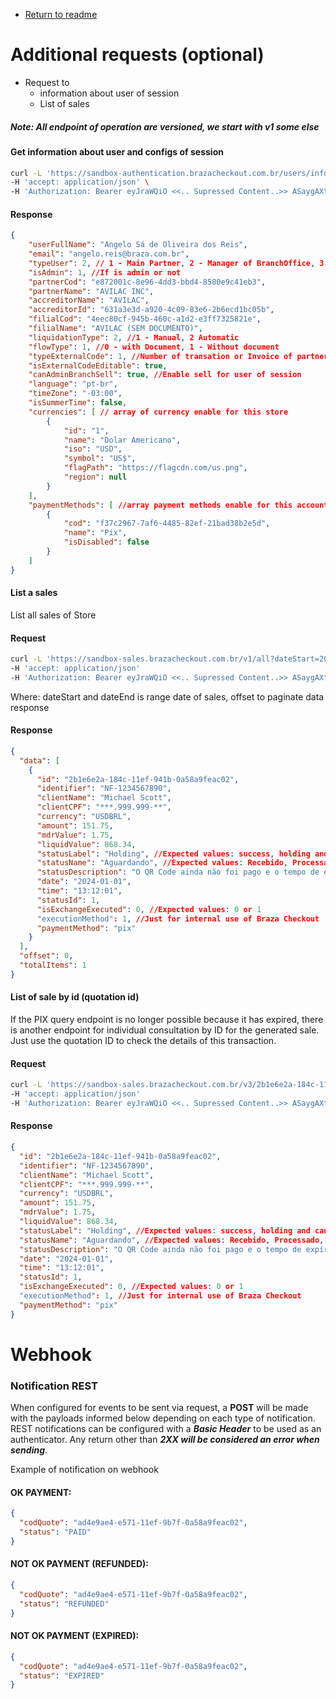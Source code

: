 - [Return to readme](readme.md)
# Additional requests (optional)
- Request to
  - information about user of session
  - List of sales 
  
##### Note: All endpoint of operation are versioned, we start with v1 some else
#### Get information about user and configs of session
```bash
curl -L 'https://sandbox-authentication.brazacheckout.com.br/users/information/details' \
-H 'accept: application/json' \
-H 'Authorization: Bearer eyJraWQiO <<.. Supressed Content..>> ASaygAXt8Og' 
```
#### Response
```JSON
{
    "userFullName": "Angelo Sá de Oliveira dos Reis",
    "email": "angelo.reis@braza.com.br",
    "typeUser": 2, // 1 - Main Partner, 2 - Manager of BranchOffice, 3 - PDV, 4 - Accreditor Level
    "isAdmin": 1, //If is admin or not
    "partnerCod": "e872001c-8e96-4dd3-bbd4-8580e9c41eb3",
    "partnerName": "AVILAC INC",
    "accreditorName": "AVILAC",
    "accreditorId": "631a3e3d-a920-4c09-83e6-2b6ecd1bc05b",
    "filialCod": "4eec80cf-945b-460c-a1d2-e3ff7325821e",
    "filialName": "AVILAC (SEM DOCUMENTO)",
    "liquidationType": 2, //1 - Manual, 2 Automatic
    "flowType": 1, //0 - with Document, 1 - Without document
    "typeExternalCode": 1, //Number of transation or Invoice of partner
    "isExternalCodeEditable": true,
    "canAdminBranchSell": true, //Enable sell for user of session
    "language": "pt-br",
    "timeZone": "-03:00",
    "isSummerTime": false,
    "currencies": [ // array of currency enable for this store
        {
            "id": "1",
            "name": "Dolar Americano",
            "iso": "USD",
            "symbol": "US$",
            "flagPath": "https://flagcdn.com/us.png",
            "region": null
        }
    ],
    "paymentMethods": [ //array payment methods enable for this account
        {
            "cod": "f37c2967-7af6-4485-82ef-21bad38b2e5d",
            "name": "Pix",
            "isDisabled": false
        }
    ]
}
```
#### List a sales
List all sales of Store

#### Request
```bash
curl -L 'https://sandbox-sales.brazacheckout.com.br/v1/all?dateStart=2025-01-13&dateEnd=2025-01-14&offset=0' \
-H 'accept: application/json'
-H 'Authorization: Bearer eyJraWQiO <<.. Supressed Content..>> ASaygAXt8Og'
```
Where:
dateStart and dateEnd is range date of sales, offset to paginate data response

#### Response
```JSON
{
  "data": [
    {
      "id": "2b1e6e2a-184c-11ef-941b-0a58a9feac02",
      "identifier": "NF-1234567890",
      "clientName": "Michael Scott",
      "clientCPF": "***.999.999-**",
      "currency": "USDBRL",
      "amount": 151.75,
      "mdrValue": 1.75,
      "liquidValue": 868.34,
      "statusLabel": "Holding", //Expected values: success, holding and canceled
      "statusName": "Aguardando", //Expected values: Recebido, Processado, Aguardando, Expirado, Devolvido, Inválido
      "statusDescription": "O QR Code ainda não foi pago e o tempo de expiração ainda não foi alcançado.",
      "date": "2024-01-01",
      "time": "13:12:01",
      "statusId": 1,
      "isExchangeExecuted": 0, //Expected values: 0 or 1
      "executionMethod": 1, //Just for internal use of Braza Checkout
      "paymentMethod": "pix" 
    }
  ],
  "offset": 0,
  "totalItems": 1
}
```

#### List of sale by id (quotation id)
If the PIX query endpoint is no longer possible because it has expired, there is another endpoint for individual consultation by ID for the generated sale. 
Just use the quotation ID to check the details of this transaction.

#### Request
```bash
curl -L 'https://sandbox-sales.brazacheckout.com.br/v3/2b1e6e2a-184c-11ef-941b-0a58a9feac02' \
-H 'accept: application/json'
-H 'Authorization: Bearer eyJraWQiO <<.. Supressed Content..>> ASaygAXt8Og'
```

#### Response
```JSON
{
  "id": "2b1e6e2a-184c-11ef-941b-0a58a9feac02",
  "identifier": "NF-1234567890",
  "clientName": "Michael Scott",
  "clientCPF": "***.999.999-**",
  "currency": "USDBRL",
  "amount": 151.75,
  "mdrValue": 1.75,
  "liquidValue": 868.34,
  "statusLabel": "Holding", //Expected values: success, holding and canceled
  "statusName": "Aguardando", //Expected values: Recebido, Processado, Aguardando, Expirado, Devolvido, Inválido
  "statusDescription": "O QR Code ainda não foi pago e o tempo de expiração ainda não foi alcançado.",
  "date": "2024-01-01",
  "time": "13:12:01",
  "statusId": 1,
  "isExchangeExecuted": 0, //Expected values: 0 or 1
  "executionMethod": 1, //Just for internal use of Braza Checkout
  "paymentMethod": "pix" 
}
```

# Webhook
### Notification REST
When configured for events to be sent via request, a **POST** will be made with the payloads informed below depending on each type of notification.
REST notifications can be configured with a ***Basic Header*** to be used as an authenticator.
Any return other than ***2XX will be considered an error when sending***.

Example of notification on webhook

#### OK PAYMENT:
```JSON
{
  "codQuote": "ad4e9ae4-e571-11ef-9b7f-0a58a9feac02",
  "status": "PAID"
}
```

#### NOT OK PAYMENT (REFUNDED):
```JSON
{
  "codQuote": "ad4e9ae4-e571-11ef-9b7f-0a58a9feac02",
  "status": "REFUNDED"
}
``` 

#### NOT OK PAYMENT (EXPIRED):
```JSON
{
  "codQuote": "ad4e9ae4-e571-11ef-9b7f-0a58a9feac02",
  "status": "EXPIRED"
}
```
